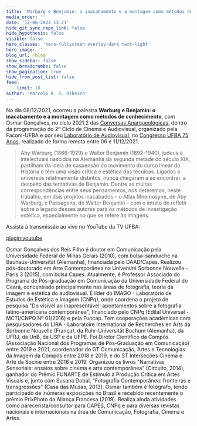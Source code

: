 ```yaml
---
title: 'Warburg e Benjamin: o inacabamento e a montagem como métodos de conhecimento, com Osmar Gonçalves'
media_order: ''
date: '12-06-2022 13:21'
hide_git_sync_repo_link: false
hide_hypothesis: false
visible: false
hero_classes: 'hero-fullscreen overlay-dark text-light'
hero_image: ''
blog_url: /blog
show_sidebar: false
show_breadcrumbs: false
show_pagination: true
hide_from_post_list: false
feed:
    limit: 10
author: 'Marcelo R. S. Ribeiro'
---
```


No dia 08/12/2021, ocorreu a palestra **Warburg e Benjamin: o inacabamento e a montagem como métodos de conhecimento**, com Osmar Gonçalves, no ciclo 2021.2 das [Conversas Anarqueológicas](http://arqueologiadosensivel.ufba.br/projetos/extensao/anarqueologicas), dentro da programação do 2º Ciclo de Cinema e Audiovisual, organizado pela Facom-UFBA e por seu [Laboratório de Audiovisual](http://www.labav.facom.ufba.br/), no [Congresso UFBA 75 Anos](https://congresso75anos.ufba.br/), realizado de forma remota entre 06 e 11/12/2021.

> Aby Warburg (1866-1929) e Walter Benjamin (1892-1940), judeus e intelectuais nascidos na Alemanha da segunda metade do século XIX, partilham da ideia de suspensão do movimento do curso linear da História e têm uma visão crítica e estética das técnicas. Ligados a universos relativamente distintos, nunca chegaram a se encontrar, a despeito das tentativas de Benjamin. Dentre as muitas correspondências entre seus pensamentos, nos deteremos, neste trabalho, em dois projetos inacabados – o Atlas Mnemosyne, de Aby Warburg, e Passagens, de Walter Benjamin – com o intuito de refletir sobre o legado desses autores para os métodos de investigação estética, especialmente no que se refere às imagens.

Assista à transmissão ao vivo no YouTube da TV UFBA:

[plugin:youtube](https://www.youtube.com/watch?v=KQCB8tScH1s)

Osmar Gonçalves dos Reis Filho é doutor em Comunicação pela Universidade Federal de Minas Gerais (2010), com bolsa-sanduíche na Bauhaus-Universität (Alemanha), financiada pelo DAAD/Capes. Realizou pós-doutorado em Arte Contemporânea na Université Sorbonne Nouvelle - Paris 3 (2015), com bolsa Capes. Atualmente, é Professor Associado do Programa de Pós-graduação em Comunicação da Universidade Federal do Ceará, concentrado principalmente nas áreas de fotografia, teoria da imagem e estética do audiovisual. É líder do IMAGO - Laboratório de Estudos de Estética e Imagem (CNPq), onde coordena o projeto de pesquisa "Do visível ao inapresentável: apontamentos sobre a fotografia latino-americana contemporânea", financiado pelo CNPq (Edital Universal - MCTI/CNPQ Nº 01/2016) e pela Funcap. Tem cooperações acadêmicas com pesquisadores do LIRA - Laboratoire International de Recherches en Arts da Sorbonne Nouvelle (França), da Ruhr-Universität Bochum (Alemanha), da UFRJ, da UnB, da USP e da UFPE. Foi Diretor Científico da Compós (Associação Nacional dos Programas de Pós-Graduação em Comunicação) entre 2019 e 2021, coordenador do GT Comunicação, Artes e Tecnologias da Imagem da Compós entre 2018 e 2019, e do ST Interseções Cinema e Arte da Socine entre 2016 e 2019. Organizou os livros "Narrativas Sensoriais: ensaios sobre cinema e arte contemporânea" (Circuito, 2014), ganhador do Prêmio FUNARTE de Estímulo à Produção Crítica em Artes Visuais e, junto com Susana Dobal, "Fotografia Contemporânea: fronteiras e transgressões" (Casa das Musas, 2013). Osmar também é fotógrafo, tendo participado de inúmeras exposições no Brasil e recebido recentemente o prêmio PrixPhoto da Aliança Francesa (2019). Realiza ainda atividades como parecerista/consultor para CAPES, CNPq e para diversas revistas nacionais e internacionais na área de Comunicação, Fotografia, Cinema e Artes.
